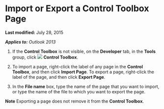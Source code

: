 
# Import or Export a Control Toolbox Page

 **Last modified:** July 28, 2015

 _**Applies to:** Outlook 2013_

1. If the  **Control Toolbox** is not visible, on the **Developer** tab, in the **Tools** group, click
![](../images/0548_ZA06045100.gif) **Control Toolbox**. 
    
2. To import a page, right-click the label of any page in the  **Control Toolbox**, and then click  **Import Page**. To export a page, right-click the label of the page, and then click  **Export Page**.
    
3. In the  **File name** box, type the name of the page that you want to import, or type the name of the file to which you want to export the page.
    

 **Note**  Exporting a page does not remove it from the  **Control Toolbox**.

